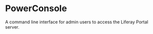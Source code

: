 PowerConsole
============

A command line interface for admin users to access the Liferay Portal server.
